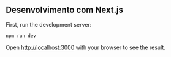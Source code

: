 ## Desenvolvimento com Next.js

First, run the development server:

```bash
npm run dev
```

Open [http://localhost:3000](http://localhost:3000) with your browser to see the result.
